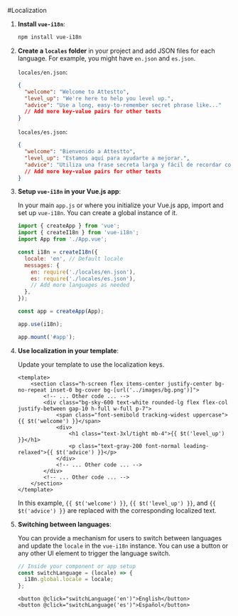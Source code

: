 #Localization 

1. **Install `vue-i18n`**:

   ```bash
   npm install vue-i18n
   ```

2. **Create a `locales` folder** in your project and add JSON files for each language. For example, you might have `en.json` and `es.json`.

   `locales/en.json`:
   ```json
   {
     "welcome": "Welcome to Attestto",
     "level_up": "We're here to help you level up.",
     "advice": "Use a long, easy-to-remember secret phrase like..."
     // Add more key-value pairs for other texts
   }
   ```

   `locales/es.json`:
   ```json
   {
     "welcome": "Bienvenido a Attestto",
     "level_up": "Estamos aquí para ayudarte a mejorar.",
     "advice": "Utiliza una frase secreta larga y fácil de recordar como..."
     // Add more key-value pairs for other texts
   }
   ```

3. **Setup `vue-i18n` in your Vue.js app**:

   In your main `app.js` or where you initialize your Vue.js app, import and set up `vue-i18n`. You can create a global instance of it.

   ```javascript
   import { createApp } from 'vue';
   import { createI18n } from 'vue-i18n';
   import App from './App.vue';

   const i18n = createI18n({
     locale: 'en', // Default locale
     messages: {
       en: require('./locales/en.json'),
       es: require('./locales/es.json'),
       // Add more languages as needed
     },
   });

   const app = createApp(App);

   app.use(i18n);

   app.mount('#app');
   ```

4. **Use localization in your template**:

   Update your template to use the localization keys.

   ```vue
   <template>
       <section class="h-screen flex items-center justify-center bg-no-repeat inset-0 bg-cover bg-[url('../images/bg.png')]">
           <!-- ... Other code ... -->
           <div class="bg-sky-600 text-white rounded-lg flex flex-col justify-between gap-10 h-full w-full p-7">
               <span class="font-semibold tracking-widest uppercase">{{ $t('welcome') }}</span>
               <div>
                   <h1 class="text-3xl/tight mb-4">{{ $t('level_up') }}</h1>
                   <p class="text-gray-200 font-normal leading-relaxed">{{ $t('advice') }}</p>
               </div>
               <!-- ... Other code ... -->
           </div>
           <!-- ... Other code ... -->
       </section>
   </template>
   ```

   In this example, `{{ $t('welcome') }}`, `{{ $t('level_up') }}`, and `{{ $t('advice') }}` are replaced with the corresponding localized text.

5. **Switching between languages**:

   You can provide a mechanism for users to switch between languages and update the `locale` in the `vue-i18n` instance. You can use a button or any other UI element to trigger the language switch.

   ```javascript
   // Inside your component or app setup
   const switchLanguage = (locale) => {
     i18n.global.locale = locale;
   };
   ```

   ```vue
   <button @click="switchLanguage('en')">English</button>
   <button @click="switchLanguage('es')">Español</button>
   ```
